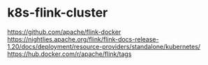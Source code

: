 # k8s-flink-cluster

https://github.com/apache/flink-docker
https://nightlies.apache.org/flink/flink-docs-release-1.20/docs/deployment/resource-providers/standalone/kubernetes/
https://hub.docker.com/r/apache/flink/tags
